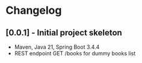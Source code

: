 # Changelog

## [0.0.1] - Initial project skeleton
- Maven, Java 21, Spring Boot 3.4.4
- REST endpoint GET /books for dummy books list
